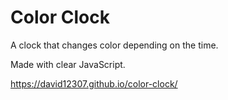 # Color Clock
 A clock that changes color depending on the time.
 
 Made with clear JavaScript.

 https://david12307.github.io/color-clock/
